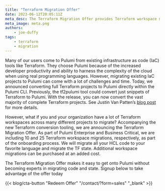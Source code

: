 ```yaml
---
title: "Terraform Migration Offer"
date: 2023-06-12T20:05:11Z
meta_desc: The Terraform Migration Offer provides Terraform workspace migrations as part of Pulumi Enterprise and Business Critical onboarding. 
meta_image: meta.png
authors:
    - joe-duffy
tags:
    - terraform
    - migration
---
```


Many of our users come to Pulumi from existing infrastructure as code (IaC) tools like Terraform. They choose Pulumi because of the increased developer productivity and ability to harness the complexity of the cloud when using real programming languages. However, migrating existing IaC projects to Pulumi can come with a lot of challenges and time. Today, we announced converting full Terraform projects to Pulumi directly within the Pulumi CLI. Previously, the tf2pulumi tool could convert just snippets of Terraform to Pulumi. With the release, you can now convert the vast majority of complete Terraform projects. See Justin Van Patten’s [blog post](/blog/converting-full-terraform-programs-to-pulumi) for more details.

However, what if you and your organization have a lot of Terraform workspaces across many different projects to migrate? Accompanying the new Terraform conversion tooling, we are announcing the Terraform Migration Offer. As part of Pulumi Enterprise and Business Critical, we are including 10 and 25 Terraform workspace migrations, respectively, as part of the onboarding process. We will migrate all your HCL code to your favorite language and migrate the TF state. Additional workspace migrations can be purchased at an added cost.

The Terraform Migration Offer makes it easy to get onto Pulumi without becoming experts in migrating code and state. Signup below to take advantage of the offer today

{{< blog/cta-button "Redeem Offer" "/contact/?form=sales" "_blank" >}}
